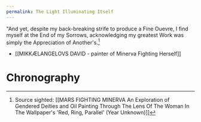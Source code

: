 ```yaml
---
permalink: The Light Illuminating Itself
---
```

"And yet, despite my back-breaking strife to produce a Fine Ouevre, I find myself at the End of my Sorrows, acknowledging my greatest Work was simply the Appreciation of Another's.[^s] 
- [[MIKKÆLANGELOVS DAVID - painter of Minerva Fighting Herself]]
# Chronography

[^s]: Source sighted: [[MARS FIGHTING MINERVA An Exploration of Gendered Deities and Oil Painting Through The Lens Of The Woman In The Wallpaper's 'Red, Ring, Parallel' (Year Unknown)]]
